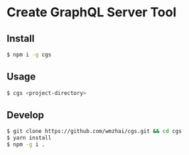 # Create GraphQL Server Tool


## Install
 
```bash
$ npm i -g cgs
```

## Usage

```bash
$ cgs <project-directory>
```

## Develop

```bash
$ git clone https://github.com/wmzhai/cgs.git && cd cgs
$ yarn install
$ npm -g i .
```
